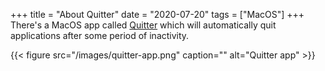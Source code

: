 +++
title = "About Quitter"
date = "2020-07-20"
tags = ["MacOS"]
+++
There's a MacOS app called [Quitter](https://marco.org/apps) which will automatically quit applications after
some period of inactivity.

{{< figure src="/images/quitter-app.png" caption="" alt="Quitter app" >}}


